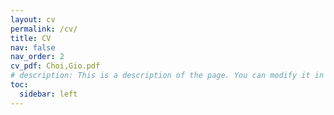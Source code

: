 ```yaml
---
layout: cv
permalink: /cv/
title: CV
nav: false
nav_order: 2
cv_pdf: Choi,Gio.pdf
# description: This is a description of the page. You can modify it in 'pages/_cv.md'. You can also change or remove the top pdf download button.
toc:
  sidebar: left
---
```

